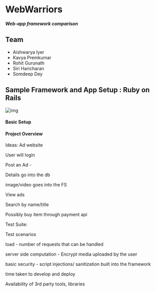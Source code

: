 # WebWarriors	

***Web-app framework comparison***



## Team

- Aishwarya Iyer
- Kavya Premkumar
- Rohit Gurunath
- Siri Haricharan
- Somdeep Dey



## Sample Framework and App Setup : Ruby on Rails



![img](http://thenextweb.com/wp-content/blogs.dir/1/files/2015/02/CoM_Stuk.io-Ruby-on-Rails1.jpg)



#### Basic Setup













#### Project Overview















Ideas: Ad website

User will login

Post an Ad -

Details go into the db

image/video goes into the FS 

View ads

Search by name/title

Possibly buy item through payment api
​	


Test Suite:

Test scenarios

load  - number of requests that can be handled 

server side computation - Encrypt media uploaded by the user

basic security - script injections/ sanitization built into the framework

time taken to develop and deploy

Availability of 3rd party tools, libraries


